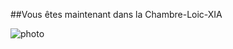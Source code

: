 ##Vous êtes maintenant dans la Chambre-Loic-XIA 

![photo](https://cdn.discordapp.com/attachments/772781214305222666/1034189603193749614/unknown.png)
